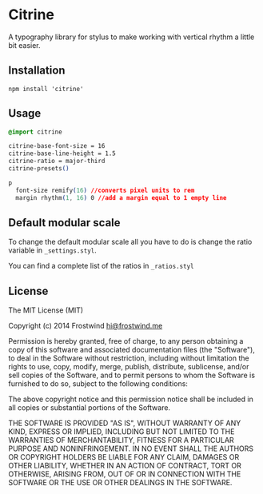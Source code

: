 Citrine
=========

A typography library for stylus to make working with vertical rhythm a little bit easier.

Installation
----
`npm install 'citrine'`

Usage
----
```css
@import citrine

citrine-base-font-size = 16
citrine-base-line-height = 1.5
citrine-ratio = major-third
citrine-presets()

p
  font-size remify(16) //converts pixel units to rem
  margin rhythm(1, 16) 0 //add a margin equal to 1 empty line
```

Default modular scale
----
To change the default modular scale all you have to do is change the ratio variable in `_settings.styl`.

You can find a complete list of the ratios in `_ratios.styl`

License
----

The MIT License (MIT)

Copyright (c) 2014 Frostwind <hi@frostwind.me>

Permission is hereby granted, free of charge, to any person obtaining a copy
of this software and associated documentation files (the "Software"), to deal
in the Software without restriction, including without limitation the rights
to use, copy, modify, merge, publish, distribute, sublicense, and/or sell
copies of the Software, and to permit persons to whom the Software is
furnished to do so, subject to the following conditions:

The above copyright notice and this permission notice shall be included in all
copies or substantial portions of the Software.

THE SOFTWARE IS PROVIDED "AS IS", WITHOUT WARRANTY OF ANY KIND, EXPRESS OR
IMPLIED, INCLUDING BUT NOT LIMITED TO THE WARRANTIES OF MERCHANTABILITY,
FITNESS FOR A PARTICULAR PURPOSE AND NONINFRINGEMENT. IN NO EVENT SHALL THE
AUTHORS OR COPYRIGHT HOLDERS BE LIABLE FOR ANY CLAIM, DAMAGES OR OTHER
LIABILITY, WHETHER IN AN ACTION OF CONTRACT, TORT OR OTHERWISE, ARISING FROM,
OUT OF OR IN CONNECTION WITH THE SOFTWARE OR THE USE OR OTHER DEALINGS IN THE
SOFTWARE.
